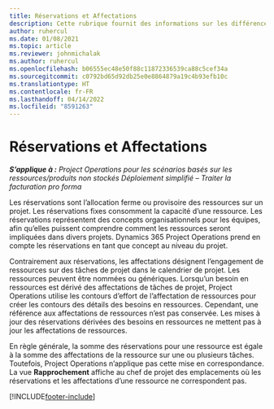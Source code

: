 ```yaml
---
title: Réservations et Affectations
description: Cette rubrique fournit des informations sur les différences entre les réservations de ressources et les affectations de ressources.
author: ruhercul
ms.date: 01/08/2021
ms.topic: article
ms.reviewer: johnmichalak
ms.author: ruhercul
ms.openlocfilehash: b06555ec48e50f88c11872336539ca88c5cef34a
ms.sourcegitcommit: c0792bd65d92db25e0e8864879a19c4b93efb10c
ms.translationtype: HT
ms.contentlocale: fr-FR
ms.lasthandoff: 04/14/2022
ms.locfileid: "8591263"
---
```

# <a name="bookings-vs-assignments"></a>Réservations et Affectations

_**S’applique à :** Project Operations pour les scénarios basés sur les ressources/produits non stockés Déploiement simplifié – Traiter la facturation pro forma_

Les réservations sont l’allocation ferme ou provisoire des ressources sur un projet. Les réservations fixes consomment la capacité d’une ressource. Les réservations représentent des concepts organisationnels pour les équipes, afin qu’elles puissent comprendre comment les ressources seront impliquées dans divers projets. Dynamics 365 Project Operations prend en compte les réservations en tant que concept au niveau du projet. 

Contrairement aux réservations, les affectations désignent l’engagement de ressources sur des tâches de projet dans le calendrier de projet. Les ressources peuvent être nommées ou génériques.  Lorsqu’un besoin en ressources est dérivé des affectations de tâches de projet, Project Operations utilise les contours d’effort de l’affectation de ressources pour créer les contours des détails des besoins en ressources. Cependant, une référence aux affectations de ressources n’est pas conservée. Les mises à jour des réservations dérivées des besoins en ressources ne mettent pas à jour les affectations de ressources.

En règle générale, la somme des réservations pour une ressource est égale à la somme des affectations de la ressource sur une ou plusieurs tâches. Toutefois, Project Operations n’applique pas cette mise en correspondance. La vue **Rapprochement** affiche au chef de projet des emplacements où les réservations et les affectations d’une ressource ne correspondent pas.




[!INCLUDE[footer-include](../includes/footer-banner.md)]